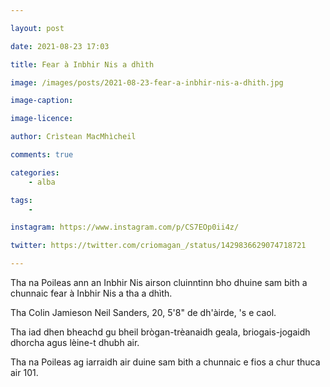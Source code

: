 ```yaml
---

layout: post

date: 2021-08-23 17:03

title: Fear à Inbhir Nis a dhìth

image: /images/posts/2021-08-23-fear-a-inbhir-nis-a-dhith.jpg

image-caption:

image-licence:

author: Crìstean MacMhìcheil

comments: true

categories:
    - alba

tags:
    -

instagram: https://www.instagram.com/p/CS7EOp0ii4z/

twitter: https://twitter.com/criomagan_/status/1429836629074718721

---
```


Tha na Poileas ann an Inbhir Nis airson cluinntinn bho dhuine sam bith a chunnaic fear à Inbhir Nis a tha a dhìth.

<!--more-->

Tha Colin Jamieson Neil Sanders, 20, 5'8" de dh'àirde, 's e caol.

Tha iad dhen bheachd gu bheil brògan-trèanaidh geala, briogais-jogaidh dhorcha agus lèine-t dhubh air.

Tha na Poileas ag iarraidh air duine sam bith a chunnaic e fios a chur thuca air 101.
